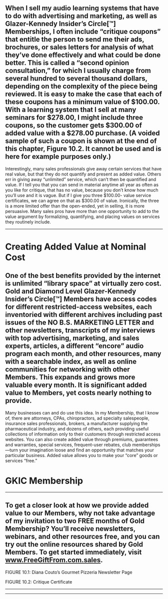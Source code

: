## When I sell my audio learning systems that have to do with advertising and marketing, as well as Glazer-Kennedy Insider’s Circle[™] Memberships, I often include “critique coupons” that entitle the person to send me their ads, brochures, or sales letters for analysis of what they’ve done effectively and what could be done better. This is called a “second opinion consultation,” for which I usually charge from several hundred to several thousand dollars, depending on the complexity of the piece being reviewed. It is easy to make the case that each of these coupons has a minimum value of $100.00. With a learning system that I sell at many seminars for $278.00, I might include three coupons, so the customer gets $300.00 of added value with a $278.00 purchase. (A voided sample of such a coupon is shown at the end of this chapter, Figure 10.2. It cannot be used and is here for example purposes only.)
 Interestingly, many sales professionals give away certain services that have real value, but that they do not quantify and present as added value. Others err in giving away “unlimited” service, which can’t then be quantified and value. If I tell you that you can send in material anytime all year as often as you like for critique, that has no value, because you don’t know how much you’ll use and it is vague. But if I give you three $100.00- value service certificates, we can agree on that as $300.00 of value. Ironically, the three is a more limited offer than the open-ended, yet in selling, it is more persuasive.
 Many sales pros have more than one opportunity to add to the value argument by formalizing, quantifying, and placing values on services they routinely include.

-----

# Creating Added Value at Nominal Cost

## One of the best benefits provided by the internet is unlimited “library space” at virtually zero cost. Gold and Diamond Level Glazer-Kennedy Insider’s Circle[™] Members have access codes for different restricted-access websites, each inventoried with different archives including past issues of the NO B.S. MARKETING LETTER and other newsletters, transcripts of my interviews with top advertising, marketing, and sales experts, articles, a different “encore” audio program each month, and other resources, many with a searchable index, as well as online communities for networking with other Members. This expands and grows more valuable every month. It is significant added value to Members, yet costs nearly nothing to provide.
 Many businesses can and do use this idea. In my Membership, that I know of, there are attorneys, CPAs, chiropractors, ad specialty salespeople, insurance sales professionals, brokers, a manufacturer supplying the pharmaceutical industry, and dozens of others, each providing useful collections of information only to their customers through restricted access websites.
 You can also create added value through premiums, guarantees and warranties, special services, frequent-user rebates, club memberships—turn your imagination loose and find an opportunity that matches your particular business. Added value allows you to make your “core” goods or services “free.”

# GKIC Membership

-----

## To get a closer look at how we provide added value to our Members, why not take advantage of my invitation to two FREE months of Gold Membership? You’ll receive newsletters, webinars, and other resources free, and you can try out the online resources shared by Gold Members. To get started immediately, visit www.FreeGiftFrom.com.sales.
 FIGURE 10.1: Diana Couto’s Gourmet Pizzeria Newsletter Page

 FIGURE 10.2: Critique Certificate

-----

-----